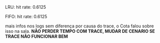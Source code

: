 LRU:
    hit rate: 0.6125

FIFO: 
    hit rate: 0.6125

mais infos nos logs
sem diferença por causa do trace, o Cota falou sobre isso na sala.
**NÃO PERDER TEMPO COM TRACE, MUDAR DE CENARIO SE TRACE NÃO FUNCIONAR BEM**

